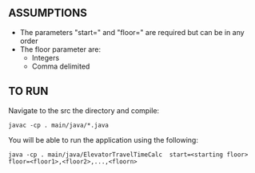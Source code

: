 ## ASSUMPTIONS

- The parameters "start=" and "floor=" are required but can be in any order
- The floor parameter are:
  - Integers
  - Comma delimited

## TO RUN

Navigate to the src the directory and compile: 
```
javac -cp . main/java/*.java
```

You will be able to run the application using the following:
```
java -cp . main/java/ElevatorTravelTimeCalc  start=<starting floor> floor=<floor1>,<floor2>,...,<floorn>
```


